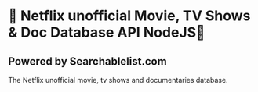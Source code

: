 # 🎥 Netflix unofficial Movie, TV Shows & Doc Database API NodeJS🍿 
## Powered by Searchablelist.com

The Netflix unofficial movie, tv shows and documentaries database.
